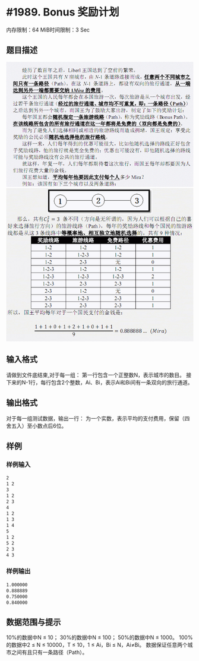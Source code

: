 # #1989. Bonus 奖励计划

内存限制：64 MiB时间限制：3 Sec

## 题目描述

![](images/1989_1.jpg)![](images/1989_2.jpg)

## 输入格式

请做到文件底结束,对于每一组：
第一行包含一个正整数N，表示城市的数目。
接下来的N-1行，每行包含2个整数，Ai、Bi，表示Ai和Bi间有一条双向的旅行通道。

## 输出格式

对于每一组测试数据，输出一行：
为一个实数，表示平均的支付费用，保留（四舍五入）至小数点后6位。

## 样例

### 样例输入

    
    2
    1 2
    3
    1 2
    2 3
    4
    1 2
    1 3
    1 4
    5
    1 2
    5 2
    2 3
    4 3
    
    

### 样例输出

    
    1.000000
    0.888889
    0.750000
    0.840000
    
    

## 数据范围与提示

10%的数据中N ≤ 10；
30%的数据中N ≤ 100；
50%的数据中N ≤ 1000。
100%的数据中2 ≤ N ≤ 10000，T ≤ 10，1 ≤ Ai，Bi ≤ N，Ai≠Bi。
数据保证任意两个城市之间有且只有一条路径（Path）。


